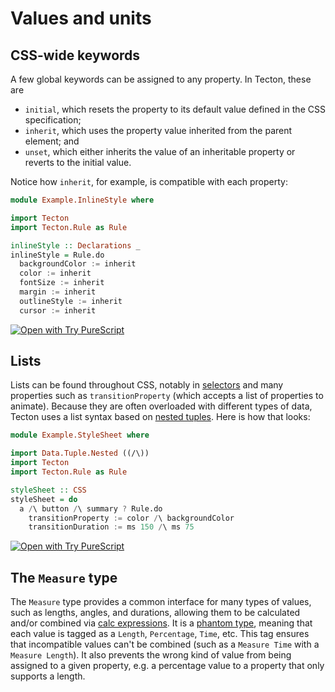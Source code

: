 # Values and units

## CSS-wide keywords

A few global keywords can be assigned to any property. In Tecton, these are
* `initial`, which resets the property to its default value defined in the CSS specification;
* `inherit`, which uses the property value inherited from the parent element; and
* `unset`, which either inherits the value of an inheritable property or reverts to the initial value.

Notice how `inherit`, for example, is compatible with each property:

```haskell
module Example.InlineStyle where

import Tecton
import Tecton.Rule as Rule

inlineStyle :: Declarations _
inlineStyle = Rule.do
  backgroundColor := inherit
  color := inherit
  fontSize := inherit
  margin := inherit
  outlineStyle := inherit
  cursor := inherit
```

[![Open with Try PureScript](https://shields.io/badge/-Open%20in%20Try%20PureScript-303748?logo=data:image/png;base64,iVBORw0KGgoAAAANSUhEUgAAABAAAAAQCAYAAAAf8/9hAAAAAXNSR0IArs4c6QAAAERlWElmTU0AKgAAAAgAAYdpAAQAAAABAAAAGgAAAAAAA6ABAAMAAAABAAEAAKACAAQAAAABAAAAEKADAAQAAAABAAAAEAAAAAA0VXHyAAAArElEQVQ4EeWRzQ6CMBCECSJnwOfiwN2YmCgn49F49cnrzNLdDFhfQDdpd+fbH2hbVf9lKaUaizZ/PTmSByv53I5AO8FjcQgKWqyXFGrYs0nAFEMAn0wEKARIN45ZSzMNfza1bHu4u2gNOzYIuFDMDnKyc73xN2gOdzv51w2YWKbHbzpTn7sfwQAmH0mIuHe98bzYNho1QGKUYr41n6xkg/atYlRfc0e9Svy+eAM93kRyOW/z2AAAAABJRU5ErkJggg==&style=flat)](https://try.purescript.org/?code=LYewJgrgNgpgBAUQB4ENgAdYDoCSA7KASzxgGUAXAT1jgHcALGAJxgChXCMQny4AFFlAhh4ACgCqeQuQA0cUQBIAlHNEAeAHxKlHLj0QAzAzADGvUQiOnyOzum68AKk0p8ILUiaaF05lnhEmJTgUAGc4Z1d3Mi8fcl17fUlQlGMsAGEQZhMxCDwU40zsmB0EhwjrEDwy-UdKvCwAJWh4MLhm2HZiIhIKangALgG4ABFTKBQmFHJCKvCAfQ4CYjIqGgBedpasMBBWODgAIxQTAGsAcyYQPLBMqG44Ac3iRm94g5MQe6ZH57xX6T7OAGKrkUiEABegz+APecGAk3OxF+cBezEBB2u5B6q36KLRbyBJncoQeT1R-3R8VYCORQ0MxjMcEkgNpeDg6yBkTcHliviw-kCQIOCjgeQKMCKTBywrgorgACI1OgWBo1J8RBoFXBNHBBcx8DiKTi+jRdUqAPQamBqi0qm0KoA)

## Lists

Lists can be found throughout CSS, notably in [selectors](./selectors.md) and many properties such as `transitionProperty` (which accepts a list of properties to animate). Because they are often overloaded with different types of data, Tecton uses a list syntax based on [nested tuples](https://pursuit.purescript.org/packages/purescript-tuples/4.0.0/docs/Data.Tuple.Nested#v:(/\\)). Here is how that looks:

```haskell
module Example.StyleSheet where

import Data.Tuple.Nested ((/\))
import Tecton
import Tecton.Rule as Rule

styleSheet :: CSS
styleSheet = do
  a /\ button /\ summary ? Rule.do
    transitionProperty := color /\ backgroundColor
    transitionDuration := ms 150 /\ ms 75
```

[![Open with Try PureScript](https://shields.io/badge/-Open%20in%20Try%20PureScript-303748?logo=data:image/png;base64,iVBORw0KGgoAAAANSUhEUgAAABAAAAAQCAYAAAAf8/9hAAAAAXNSR0IArs4c6QAAAERlWElmTU0AKgAAAAgAAYdpAAQAAAABAAAAGgAAAAAAA6ABAAMAAAABAAEAAKACAAQAAAABAAAAEKADAAQAAAABAAAAEAAAAAA0VXHyAAAArElEQVQ4EeWRzQ6CMBCECSJnwOfiwN2YmCgn49F49cnrzNLdDFhfQDdpd+fbH2hbVf9lKaUaizZ/PTmSByv53I5AO8FjcQgKWqyXFGrYs0nAFEMAn0wEKARIN45ZSzMNfza1bHu4u2gNOzYIuFDMDnKyc73xN2gOdzv51w2YWKbHbzpTn7sfwQAmH0mIuHe98bzYNho1QGKUYr41n6xkg/atYlRfc0e9Svy+eAM93kRyOW/z2AAAAABJRU5ErkJggg==&style=flat)](https://try.purescript.org/?code=LYewJgrgNgpgBAUQB4ENgAdYDoDKAXAT1hwAsYY84B3MgJxgCgGBLDEWygBXqgjHgAUAVQB2zPABo4YZgGcAxilpgpAgCQBKVQB4AfBo0s2HRADNTMeZQEJzlvIdbp2lACq0CnCPRzzazdGt6EX5aDTgUWTh3T28YX39Ao2cTUVkUCywAYRAYWnlBCBF0ixy8gsNklzgAERQ8FCxXCEwYLAA5GFk8GDA4AQEAegAdAyqTV3sQEXG3KZEsACVoeEi4ZdgmbqJ4sgo4AC4DuCycHAZt4j3KAF5pEAY4CLgRuAAjCDw8aZfhuFkIMBgEoCHAAPzrFZYMAPJ5PPC0FDFcTMabcEDoPKEQ53eQgKDsX7vFDyADWAHNaCAimAcgTaI84QikbIUdMat56qiRDi4MAogBGACsAAYify4AB2IVMYHMHlHMwWKxwUTiBhynk3RkxLw+PwBPBYYKhRlPNRwIolGBlfKMOFwC1wABE2nQ9F02jx-F0zrgejgJrypHIlHdFGxl12of9uhd2kG3pgnsG4d9QA)

## The `Measure` type

The `Measure` type provides a common interface for many types of values, such as lengths, angles, and durations, allowing them to be calculated and/or combined via [calc expressions](./calc.md). It is a [phantom type](https://jordanmartinez.github.io/purescript-jordans-reference-site/content/31-Design-Patterns/03-Phantom-Types/01-What-Are-Phantom-Types.html), meaning that each value is tagged as a `Length`, `Percentage`, `Time`, etc. This tag ensures that incompatible values can't be combined (such as a `Measure Time` with a `Measure Length`). It also prevents the wrong kind of value from being assigned to a given property, e.g. a percentage value to a property that only supports a length.

